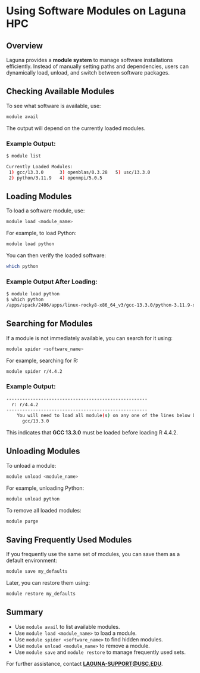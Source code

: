 # Using Software Modules on Laguna HPC

## Overview
Laguna provides a **module system** to manage software installations efficiently. 
Instead of manually setting paths and dependencies, users can dynamically load, unload, and switch between software packages.

## Checking Available Modules
To see what software is available, use:
```sh
module avail
```
The output will depend on the currently loaded modules.

### Example Output:
```sh
$ module list

Currently Loaded Modules:
 1) gcc/13.3.0      3) openblas/0.3.28   5) usc/13.3.0
 2) python/3.11.9   4) openmpi/5.0.5
```

## Loading Modules
To load a software module, use:
```sh
module load <module_name>
```
For example, to load Python:
```sh
module load python
```

You can then verify the loaded software:
```sh
which python
```



### Example Output After Loading:
```sh
$ module load python
$ which python
/apps/spack/2406/apps/linux-rocky8-x86_64_v3/gcc-13.3.0/python-3.11.9-x74mtjf/bin/python
```

## Searching for Modules
If a module is not immediately available, you can search for it using:
```sh
module spider <software_name>
```
For example, searching for R:
```sh
module spider r/4.4.2
```

### Example Output:
```sh
-----------------------------------------------------
  r: r/4.4.2
-----------------------------------------------------
    You will need to load all module(s) on any one of the lines below before the "r/4.4.2" module is available to load.
      gcc/13.3.0
```

This indicates that **GCC 13.3.0** must be loaded before loading R 4.4.2.

## Unloading Modules
To unload a module:
```sh
module unload <module_name>
```
For example, unloading Python:
```sh
module unload python
```

To remove all loaded modules:
```sh
module purge
```

## Saving Frequently Used Modules
If you frequently use the same set of modules, you can save them as a default environment:
```sh
module save my_defaults
```
Later, you can restore them using:
```sh
module restore my_defaults
```

## Summary
- Use `module avail` to list available modules.
- Use `module load <module_name>` to load a module.
- Use `module spider <software_name>` to find hidden modules.
- Use `module unload <module_name>` to remove a module.
- Use `module save` and `module restore` to manage frequently used sets.

For further assistance, contact **LAGUNA-SUPPORT@USC.EDU**.
